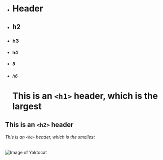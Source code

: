  - # Header
 - ## h2
 - ### h3
 - #### h4
 - ##### 5
 - ###### h6

      # This is an `<h1>` header, which is the largest

## This is an `<h2>` header

###### This is an `<h6>` header, which is the smallest
![Image of Yaktocat](https://octodex.github.com/images/yaktocat.png)


